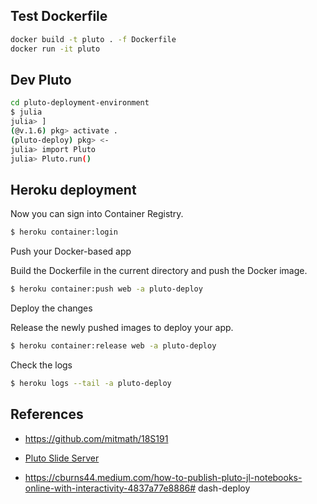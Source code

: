 ## Test Dockerfile

```sh
docker build -t pluto . -f Dockerfile
docker run -it pluto
```

## Dev Pluto

```sh
cd pluto-deployment-environment
$ julia
julia> ]
(@v.1.6) pkg> activate .
(pluto-deploy) pkg> <-
julia> import Pluto
julia> Pluto.run()
```

## Heroku deployment

Now you can sign into Container Registry.

```sh
$ heroku container:login
```

Push your Docker-based app

Build the Dockerfile in the current directory and push the Docker image.

```sh
$ heroku container:push web -a pluto-deploy
```

Deploy the changes

Release the newly pushed images to deploy your app.

```sh
$ heroku container:release web -a pluto-deploy
```

Check the logs

```sh
$ heroku logs --tail -a pluto-deploy
```

## References

- https://github.com/mitmath/18S191

- [Pluto Slide Server](https://github.com/JuliaPluto/PlutoSliderServer.jl)

- https://cburns44.medium.com/how-to-publish-pluto-jl-notebooks-online-with-interactivity-4837a77e8886# dash-deploy
